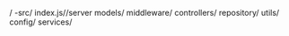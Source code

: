 /
    -src/
        index.js//server
        models/
        middleware/
        controllers/
        repository/
        utils/
        config/
        services/